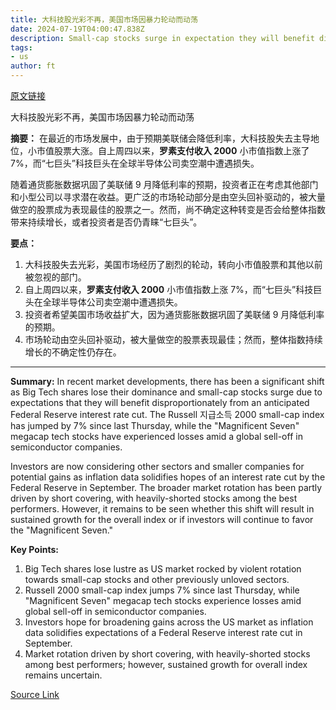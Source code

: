 ```yaml
---
title: 大科技股光彩不再，美国市场因暴力轮动而动荡
date: 2024-07-19T04:00:47.838Z
description: Small-cap stocks surge in expectation they will benefit disproportionately from a Fed interest rate cut
tags: 
- us
author: ft
---
```


[原文链接](https://ft.com/content/6983ad77-3e16-42c7-86fc-bf011d2e5b1a)

大科技股光彩不再，美国市场因暴力轮动而动荡

**摘要：**
在最近的市场发展中，由于预期美联储会降低利率，大科技股失去主导地位，小市值股票大涨。自上周四以来，**罗素支付收入 2000** 小市值指数上涨了 7%，而“七巨头”科技巨头在全球半导体公司卖空潮中遭遇损失。

随着通货膨胀数据巩固了美联储 9 月降低利率的预期，投资者正在考虑其他部门和小型公司以寻求潜在收益。更广泛的市场轮动部分是由空头回补驱动的，被大量做空的股票成为表现最佳的股票之一。然而，尚不确定这种转变是否会给整体指数带来持续增长，或者投资者是否仍青睐“七巨头”。

**要点：**
1. 大科技股失去光彩，美国市场经历了剧烈的轮动，转向小市值股票和其他以前被忽视的部门。
2. 自上周四以来，**罗素支付收入 2000** 小市值指数上涨 7%，而“七巨头”科技巨头在全球半导体公司卖空潮中遭遇损失。
3. 投资者希望美国市场收益扩大，因为通货膨胀数据巩固了美联储 9 月降低利率的预期。
4. 市场轮动由空头回补驱动，被大量做空的股票表现最佳；然而，整体指数持续增长的不确定性仍存在。

---

 **Summary:**
In recent market developments, there has been a significant shift as Big Tech shares lose their dominance and small-cap stocks surge due to expectations that they will benefit disproportionately from an anticipated Federal Reserve interest rate cut. The Russell 지급소득 2000 small-cap index has jumped by 7% since last Thursday, while the "Magnificent Seven" megacap tech stocks have experienced losses amid a global sell-off in semiconductor companies.

Investors are now considering other sectors and smaller companies for potential gains as inflation data solidifies hopes of an interest rate cut by the Federal Reserve in September. The broader market rotation has been partly driven by short covering, with heavily-shorted stocks among the best performers. However, it remains to be seen whether this shift will result in sustained growth for the overall index or if investors will continue to favor the "Magnificent Seven."

**Key Points:**
1. Big Tech shares lose lustre as US market rocked by violent rotation towards small-cap stocks and other previously unloved sectors.
2. Russell 2000 small-cap index jumps 7% since last Thursday, while "Magnificent Seven" megacap tech stocks experience losses amid global sell-off in semiconductor companies.
3. Investors hope for broadening gains across the US market as inflation data solidifies expectations of a Federal Reserve interest rate cut in September.
4. Market rotation driven by short covering, with heavily-shorted stocks among best performers; however, sustained growth for overall index remains uncertain.

[Source Link](https://ft.com/content/6983ad77-3e16-42c7-86fc-bf011d2e5b1a)

